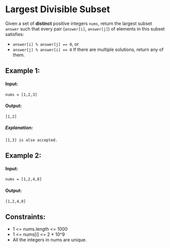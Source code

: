# Largest Divisible Subset
Given a set of **distinct** positive integers `nums`, return the largest subset `answer` such that every pair (`answer[i]`, `answer[j]`) of elements in this subset satisfies:
- `answer[i] % answer[j] == 0`, or
- `answer[j] % answer[i] == 0`
If there are multiple solutions, return any of them.

 

## Example 1:

#### Input: 
`nums = [1,2,3]`

#### Output: 
`[1,2]`

##### Explanation: 
`[1,3] is also accepted.`



## Example 2:

#### Input: 
`nums = [1,2,4,8]`

#### Output: 
`[1,2,4,8]`
 


## Constraints:
- 1 <= nums.length <= 1000
- 1 <= nums[i] <= 2 * 10^9
- All the integers in nums are unique.
